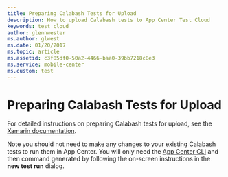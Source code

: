 ```yaml
---
title: Preparing Calabash Tests for Upload
description: How to upload Calabash tests to App Center Test Cloud
keywords: test cloud
author: glennwester
ms.author: glwest
ms.date: 01/20/2017
ms.topic: article
ms.assetid: c3f85df0-50a2-4466-baa0-39bb7218c8e3
ms.service: mobile-center
ms.custom: test
---
```


# Preparing Calabash Tests for Upload

For detailed instructions on preparing Calabash tests for upload, see the
[Xamarin documentation](https://developer.xamarin.com/guides/testcloud/calabash/).

Note you should not need to make any changes to your existing Calabash tests to run them in App Center.
You will only need the [App Center CLI](~/cli/index.md) and then command generated by
following the on-screen instructions in the **new test run** dialog.
